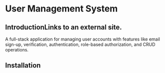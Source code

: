 # User Management System
## IntroductionLinks to an external site.
A full-stack application for managing user accounts with features like email sign-up, verification, authentication, role-based authorization, and CRUD operations.
## Installation